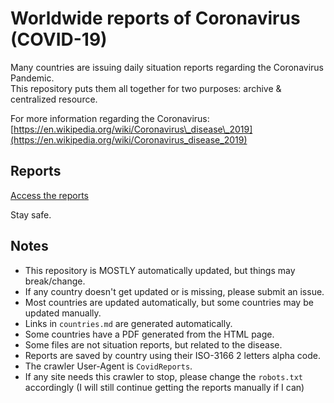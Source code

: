 # Worldwide reports of Coronavirus (COVID-19)

Many countries are issuing daily situation reports regarding the Coronavirus Pandemic.  
This repository puts them all together for two purposes: archive & centralized resource.

For more information regarding the Coronavirus:
[https://en.wikipedia.org/wiki/Coronavirus\_disease\_2019](https://en.wikipedia.org/wiki/Coronavirus_disease_2019)

## Reports

[Access the reports](countries.md)

Stay safe.

## Notes

* This repository is MOSTLY automatically updated, but things may break/change.
* If any country doesn't get updated or is missing, please submit an issue.
* Most countries are updated automatically, but some countries may be updated manually.
* Links in `countries.md` are generated automatically.  
* Some countries have a PDF generated from the HTML page.
* Some files are not situation reports, but related to the disease.
* Reports are saved by country using their ISO-3166 2 letters alpha code.
* The crawler User-Agent is `CovidReports`.
* If any site needs this crawler to stop, please change the `robots.txt` accordingly (I will still continue getting the reports manually if I can)

